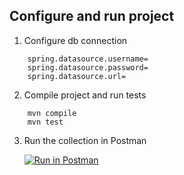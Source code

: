 ## Configure and run project

1. Configure db connection

```properties
    spring.datasource.username=
    spring.datasource.password=
    spring.datasource.url=
```
2. Compile project and run tests 
```properties
    mvn compile
    mvn test
```
3. Run the collection in Postman

    [![Run in Postman](https://run.pstmn.io/button.svg)](https://app.getpostman.com/run-collection/ff28c3882c6736119cca?action=collection%2Fimport)
